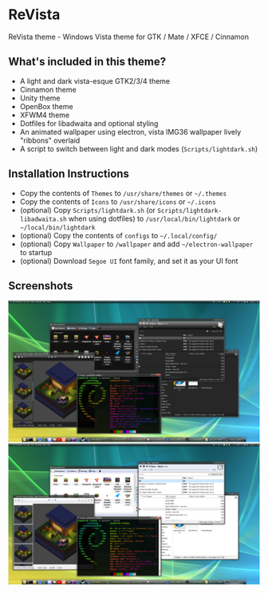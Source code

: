 # ReVista

ReVista theme - Windows Vista theme for GTK / Mate / XFCE / Cinnamon

## What's included in this theme?

- A light and dark vista-esque GTK2/3/4 theme
- Cinnamon theme
- Unity theme
- OpenBox theme
- XFWM4 theme
- Dotfiles for libadwaita and optional styling
- An animated wallpaper using electron, vista IMG36 wallpaper lively "ribbons" overlaid
- A script to switch between light and dark modes (`Scripts/lightdark.sh`)

## Installation Instructions

- Copy the contents of `Themes` to `/usr/share/themes` or `~/.themes`
- Copy the contents of `Icons` to `/usr/share/icons` or `~/.icons`
- (optional) Copy `Scripts/lightdark.sh` (or `Scripts/lightdark-libadwaita.sh` when using dotfiles)
    to `/usr/local/bin/lightdark` or `~/local/bin/lightdark`
- (optional) Copy the contents of `configs` to `~/.local/config/`
- (optional) Copy `Wallpaper` to `/wallpaper` and add `~/electron-wallpaper` to startup
- (optional) Download `Segoe UI` font family, and set it as your UI font

## Screenshots

![Screenshot_2024-09-24_16-48-41](./Screenshots/Dark.png)
![Screenshot_2024-09-24_16-47-49](./Screenshots/Light.png)
